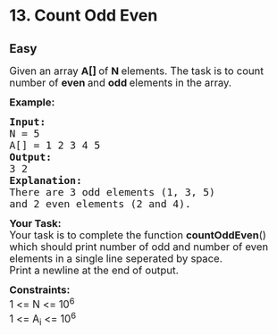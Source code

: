 # 13. Count Odd Even
## Easy 
<div class="problem-statement">
                <p></p><p><span style="font-size:18px">Given an array <strong>A[]&nbsp;</strong>of <strong>N </strong>elements. The task is to count number of <strong>even </strong>and <strong>odd </strong>elements in the array.</span></p>

<p><span style="font-size:18px"><strong>Example:</strong></span></p>

<pre><span style="font-size:18px"><strong>Input:</strong>
N = 5
A[] = 1 2 3 4 5
<strong>Output:
</strong>3 2
<strong>Explanation:
</strong>There are 3 odd elements (1, 3, 5)
and 2 even elements (2 and 4).</span></pre>

<p><span style="font-size:18px"><strong>Your Task:</strong><br>
Your task is to complete the function <strong>countOddEven</strong>() which should print number of odd and number of even elements in a single line seperated by space.<br>
Print a newline at the end of output.</span></p>

<p><span style="font-size:18px"><strong>Constraints:</strong><br>
1 &lt;= N &lt;= 10<sup>6</sup><br>
1 &lt;= A<sub>i</sub> &lt;= 10<sup>6</sup></span></p>
 <p></p>
            </div>